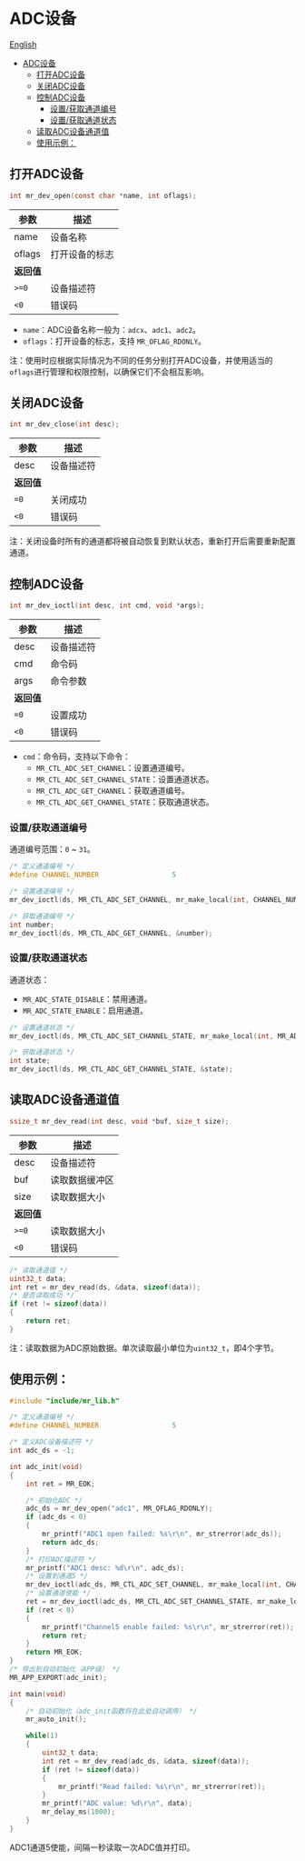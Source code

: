 # ADC设备

[English](adc_EN.md)

<!-- TOC -->
* [ADC设备](#adc设备)
  * [打开ADC设备](#打开adc设备)
  * [关闭ADC设备](#关闭adc设备)
  * [控制ADC设备](#控制adc设备)
    * [设置/获取通道编号](#设置获取通道编号)
    * [设置/获取通道状态](#设置获取通道状态)
  * [读取ADC设备通道值](#读取adc设备通道值)
  * [使用示例：](#使用示例)
<!-- TOC -->

## 打开ADC设备

```c
int mr_dev_open(const char *name, int oflags);
```

| 参数      | 描述      |
|---------|---------|
| name    | 设备名称    |
| oflags  | 打开设备的标志 |
| **返回值** |         |
| `>=0`   | 设备描述符   |
| `<0`    | 错误码     |

- `name`：ADC设备名称一般为：`adcx`、`adc1`、`adc2`。
- `oflags`：打开设备的标志，支持 `MR_OFLAG_RDONLY`。

注：使用时应根据实际情况为不同的任务分别打开ADC设备，并使用适当的`oflags`进行管理和权限控制，以确保它们不会相互影响。

## 关闭ADC设备

```c
int mr_dev_close(int desc);
```

| 参数      | 描述    |
|---------|-------|
| desc    | 设备描述符 |
| **返回值** |       |
| `=0`    | 关闭成功  |
| `<0`    | 错误码   |

注：关闭设备时所有的通道都将被自动恢复到默认状态，重新打开后需要重新配置通道。

## 控制ADC设备

```c
int mr_dev_ioctl(int desc, int cmd, void *args);
```

| 参数      | 描述    |
|---------|-------|
| desc    | 设备描述符 |
| cmd     | 命令码   |
| args    | 命令参数  |
| **返回值** |       |
| `=0`    | 设置成功  |
| `<0`    | 错误码   |

- `cmd`：命令码，支持以下命令：
    - `MR_CTL_ADC_SET_CHANNEL`：设置通道编号。
    - `MR_CTL_ADC_SET_CHANNEL_STATE`：设置通道状态。
    - `MR_CTL_ADC_GET_CHANNEL`：获取通道编号。
    - `MR_CTL_ADC_GET_CHANNEL_STATE`：获取通道状态。

### 设置/获取通道编号

通道编号范围：`0` ~ `31`。

```c
/* 定义通道编号 */
#define CHANNEL_NUMBER                  5

/* 设置通道编号 */
mr_dev_ioctl(ds, MR_CTL_ADC_SET_CHANNEL, mr_make_local(int, CHANNEL_NUMBER));

/* 获取通道编号 */
int number;
mr_dev_ioctl(ds, MR_CTL_ADC_GET_CHANNEL, &number);
```

### 设置/获取通道状态

通道状态：

- `MR_ADC_STATE_DISABLE`：禁用通道。
- `MR_ADC_STATE_ENABLE`：启用通道。

```c
/* 设置通道状态 */
mr_dev_ioctl(ds, MR_CTL_ADC_SET_CHANNEL_STATE, mr_make_local(int, MR_ADC_STATE_ENABLE));

/* 获取通道状态 */
int state;
mr_dev_ioctl(ds, MR_CTL_ADC_GET_CHANNEL_STATE, &state);
```

## 读取ADC设备通道值

```c
ssize_t mr_dev_read(int desc, void *buf, size_t size);
```

| 参数      | 描述      |
|---------|---------|
| desc    | 设备描述符   |
| buf     | 读取数据缓冲区 |
| size    | 读取数据大小  |
| **返回值** |         |
| `>=0`   | 读取数据大小  |
| `<0`    | 错误码     |

```c
/* 读取通道值 */
uint32_t data;
int ret = mr_dev_read(ds, &data, sizeof(data));
/* 是否读取成功 */
if (ret != sizeof(data))
{
    return ret;
}
```

注：读取数据为ADC原始数据。单次读取最小单位为`uint32_t`，即4个字节。

## 使用示例：

```c
#include "include/mr_lib.h"

/* 定义通道编号 */
#define CHANNEL_NUMBER                  5

/* 定义ADC设备描述符 */
int adc_ds = -1;

int adc_init(void)
{
    int ret = MR_EOK;

    /* 初始化ADC */
    adc_ds = mr_dev_open("adc1", MR_OFLAG_RDONLY);
    if (adc_ds < 0)
    {
        mr_printf("ADC1 open failed: %s\r\n", mr_strerror(adc_ds));
        return adc_ds;
    }
    /* 打印ADC描述符 */
    mr_printf("ADC1 desc: %d\r\n", adc_ds);
    /* 设置到通道5 */
    mr_dev_ioctl(adc_ds, MR_CTL_ADC_SET_CHANNEL, mr_make_local(int, CHANNEL_NUMBER));
    /* 设置通道使能 */
    ret = mr_dev_ioctl(adc_ds, MR_CTL_ADC_SET_CHANNEL_STATE, mr_make_local(int, MR_ADC_STATE_ENABLE));
    if (ret < 0)
    {
        mr_printf("Channel5 enable failed: %s\r\n", mr_strerror(ret));
        return ret;
    }
    return MR_EOK;
}
/* 导出到自动初始化（APP级） */
MR_APP_EXPORT(adc_init);

int main(void)
{
    /* 自动初始化（adc_init函数将在此处自动调用） */
    mr_auto_init();

    while(1)
    {
        uint32_t data;
        int ret = mr_dev_read(adc_ds, &data, sizeof(data));
        if (ret != sizeof(data))
        {
            mr_printf("Read failed: %s\r\n", mr_strerror(ret));
        }
        mr_printf("ADC value: %d\r\n", data);
        mr_delay_ms(1000);
    }
}
```

ADC1通道5使能，间隔一秒读取一次ADC值并打印。
